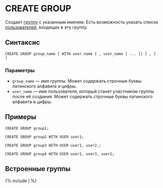 # CREATE GROUP

Создает [группу](../../../concepts/glossary.md#access-group) с указанным именем. Есть возможность указать список [пользователей](../../../concepts/glossary.md#access-user), входящих в эту группу.

## Синтаксис

```yql
CREATE GROUP group_name [ WITH user_name [ , user_name [ ... ]] [ , ] ]
```

### Параметры

* `group_name` — имя группы. Может содержать строчные буквы латинского алфавита и цифры.
* `user_name` — имя пользователя, который станет участником группы после её создания. Может содержать строчные буквы латинского алфавита и цифры.

## Примеры

```yql
CREATE GROUP group1;
```

```yql
CREATE GROUP group2 WITH USER user1;
```

```yql
CREATE GROUP group3 WITH USER user1, user2,;
```

```yql
CREATE GROUP group4 WITH USER user1, user3, user2;
```

## Встроенные группы

{% include [!](../_includes/initial_groups_and_users.md) %}
